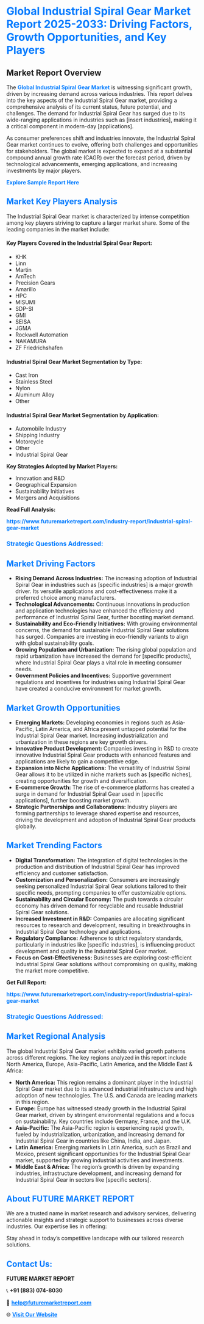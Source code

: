 <h1 style="color: #007BFF;">Global Industrial Spiral Gear Market Report 2025-2033: Driving Factors, Growth Opportunities, and Key Players</h1>

<section id="overview">
<h2>Market Report Overview</h2>
<p>The <a href="https://www.futuremarketreport.com/industry-report/industrial-spiral-gear-market" style="color: #007BFF; text-decoration: none;"><strong>Global Industrial Spiral Gear Market</strong></a> is witnessing significant growth, driven by increasing demand across various industries. This report delves into the key aspects of the Industrial Spiral Gear market, providing a comprehensive analysis of its current status, future potential, and challenges. The demand for Industrial Spiral Gear has surged due to its wide-ranging applications in industries such as [insert industries], making it a critical component in modern-day [applications].</p>
<p>As consumer preferences shift and industries innovate, the Industrial Spiral Gear market continues to evolve, offering both challenges and opportunities for stakeholders. The global market is expected to expand at a substantial compound annual growth rate (CAGR) over the forecast period, driven by technological advancements, emerging applications, and increasing investments by major players.</p>
</section>

<section id="overview">
<p><a href="https://www.futuremarketreport.com/request-sample/reportId=128632" style="color: #007BFF; text-decoration: none;"><strong>Explore Sample Report Here</strong></a></p>
</section>

<section id="key-players">
<h2 style="color: #007BFF;">Market Key Players Analysis</h2>
<p>The Industrial Spiral Gear market is characterized by intense competition among key players striving to capture a larger market share. Some of the leading companies in the market include:</p>
<h4>Key Players Covered in the Industrial Spiral Gear Report:</h4>
<ul><li>KHK</li><li>Linn</li><li>Martin</li><li>AmTech</li><li>Precision Gears</li><li>Amarillo</li><li>HPC</li><li>MISUMI</li><li>SDP-SI</li><li>GMI</li><li>SEISA</li><li>JGMA</li><li>Rockwell Automation</li><li>NAKAMURA</li><li>ZF Friedrichshafen</li></ul>
<h4>Industrial Spiral Gear Market Segmentation by Type:</h4>
<ul><li>Cast Iron</li><li>Stainless Steel</li><li>Nylon</li><li>Aluminum Alloy</li><li>Other</li></ul>

<h4>Industrial Spiral Gear Market Segmentation by Application:</h4>
<ul><li>Automobile Industry</li><li>Shipping Industry</li><li>Motorcycle</li><li>Other</li><li>Industrial Spiral Gear</li></ul>
<p><strong>Key Strategies Adopted by Market Players:</strong></p>
<ul>
<li>Innovation and R&D</li>
<li>Geographical Expansion</li>
<li>Sustainability Initiatives</li>
<li>Mergers and Acquisitions</li>
</ul>
</section>

<section>
<p><strong>Read Full Analysis: </strong></p><a href="https://www.futuremarketreport.com/industry-report/industrial-spiral-gear-market" style="color: #007BFF; text-decoration: none;"><strong>https://www.futuremarketreport.com/industry-report/industrial-spiral-gear-market</strong></a>
<h3 style="color: #007BFF;">Strategic Questions Addressed:</h3>
</section>

<section id="driving-factors">
<h2 style="color: #007BFF;">Market Driving Factors</h2>
<ul>
<li><strong>Rising Demand Across Industries:</strong> The increasing adoption of Industrial Spiral Gear in industries such as [specific industries] is a major growth driver. Its versatile applications and cost-effectiveness make it a preferred choice among manufacturers.</li>
<li><strong>Technological Advancements:</strong> Continuous innovations in production and application technologies have enhanced the efficiency and performance of Industrial Spiral Gear, further boosting market demand.</li>
<li><strong>Sustainability and Eco-Friendly Initiatives:</strong> With growing environmental concerns, the demand for sustainable Industrial Spiral Gear solutions has surged. Companies are investing in eco-friendly variants to align with global sustainability goals.</li>
<li><strong>Growing Population and Urbanization:</strong> The rising global population and rapid urbanization have increased the demand for [specific products], where Industrial Spiral Gear plays a vital role in meeting consumer needs.</li>
<li><strong>Government Policies and Incentives:</strong> Supportive government regulations and incentives for industries using Industrial Spiral Gear have created a conducive environment for market growth.</li>
</ul>
</section>

<section id="growth-opportunities">
<h2 style="color: #007BFF;">Market Growth Opportunities</h2>
<ul>
<li><strong>Emerging Markets:</strong> Developing economies in regions such as Asia-Pacific, Latin America, and Africa present untapped potential for the Industrial Spiral Gear market. Increasing industrialization and urbanization in these regions are key growth drivers.</li>
<li><strong>Innovative Product Development:</strong> Companies investing in R&D to create innovative Industrial Spiral Gear products with enhanced features and applications are likely to gain a competitive edge.</li>
<li><strong>Expansion into Niche Applications:</strong> The versatility of Industrial Spiral Gear allows it to be utilized in niche markets such as [specific niches], creating opportunities for growth and diversification.</li>
<li><strong>E-commerce Growth:</strong> The rise of e-commerce platforms has created a surge in demand for Industrial Spiral Gear used in [specific applications], further boosting market growth.</li>
<li><strong>Strategic Partnerships and Collaborations:</strong> Industry players are forming partnerships to leverage shared expertise and resources, driving the development and adoption of Industrial Spiral Gear products globally.</li>
</ul>
</section>

<section id="trending-factors">
<h2 style="color: #007BFF;">Market Trending Factors</h2>
<ul>
<li><strong>Digital Transformation:</strong> The integration of digital technologies in the production and distribution of Industrial Spiral Gear has improved efficiency and customer satisfaction.</li>
<li><strong>Customization and Personalization:</strong> Consumers are increasingly seeking personalized Industrial Spiral Gear solutions tailored to their specific needs, prompting companies to offer customizable options.</li>
<li><strong>Sustainability and Circular Economy:</strong> The push towards a circular economy has driven demand for recyclable and reusable Industrial Spiral Gear solutions.</li>
<li><strong>Increased Investment in R&D:</strong> Companies are allocating significant resources to research and development, resulting in breakthroughs in Industrial Spiral Gear technology and applications.</li>
<li><strong>Regulatory Compliance:</strong> Adherence to strict regulatory standards, particularly in industries like [specific industries], is influencing product development and quality in the Industrial Spiral Gear market.</li>
<li><strong>Focus on Cost-Effectiveness:</strong> Businesses are exploring cost-efficient Industrial Spiral Gear solutions without compromising on quality, making the market more competitive.</li>
</ul>
</section>

<section>
<p><strong>Get Full Report: </strong></p><a href="https://www.futuremarketreport.com/industry-report/industrial-spiral-gear-market" style="color: #007BFF; text-decoration: none;"><strong>https://www.futuremarketreport.com/industry-report/industrial-spiral-gear-market</strong></a>
<h3 style="color: #007BFF;">Strategic Questions Addressed:</h3>
</section>


<section id="regional-analysis">
<h2 style="color: #007BFF;">Market Regional Analysis</h2>
<p>The global Industrial Spiral Gear market exhibits varied growth patterns across different regions. The key regions analyzed in this report include North America, Europe, Asia-Pacific, Latin America, and the Middle East & Africa:</p>
<ul>
<li><strong>North America:</strong> This region remains a dominant player in the Industrial Spiral Gear market due to its advanced industrial infrastructure and high adoption of new technologies. The U.S. and Canada are leading markets in this region.</li>
<li><strong>Europe:</strong> Europe has witnessed steady growth in the Industrial Spiral Gear market, driven by stringent environmental regulations and a focus on sustainability. Key countries include Germany, France, and the U.K.</li>
<li><strong>Asia-Pacific:</strong> The Asia-Pacific region is experiencing rapid growth, fueled by industrialization, urbanization, and increasing demand for Industrial Spiral Gear in countries like China, India, and Japan.</li>
<li><strong>Latin America:</strong> Emerging markets in Latin America, such as Brazil and Mexico, present significant opportunities for the Industrial Spiral Gear market, supported by growing industrial activities and investments.</li>
<li><strong>Middle East & Africa:</strong> The region’s growth is driven by expanding industries, infrastructure development, and increasing demand for Industrial Spiral Gear in sectors like [specific sectors].</li>
</ul>
</section>

<footer>
<h2 style="color: #007BFF;">About FUTURE MARKET REPORT</h2>
<p>We are a trusted name in market research and advisory services, delivering actionable insights and strategic support to businesses across diverse industries. Our expertise lies in offering:</p>

<p>Stay ahead in today’s competitive landscape with our tailored research solutions.</p>

<h2 style="color: #007BFF;">Contact Us:</h2>
<p><strong>FUTURE MARKET REPORT</strong></p>
<p>📞 <strong>+91 (883) 074-8030</strong></p>
<p>📧 <strong><a href="mailto:help@futuremarketreport.com" style="color: #007BFF;">help@futuremarketreport.com</a></strong></p>
<p>🌐 <strong><a href="https://www.futuremarketreport.com/" style="color: #007BFF;">Visit Our Website</a></strong></p>
</footer>